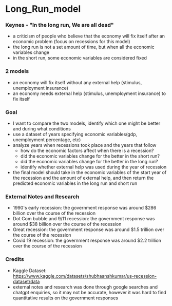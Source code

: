 # Long_Run_model

### Keynes - "In the long run, We are all dead"
- a criticism of people who believe that the economy will fix itself after an economic problem (focus on recessions for this model)
- the long run is not a set amount of time, but when all the economic variables change
- in the short run, some economic variables are considered fixed

### 2 models
- an economy will fix itself without any external help (stimulus, unemployment insurance)
- an economy needs external help (stimulus, unemployment insurance) to fix itself

### Goal
- I want to compare the two models, identify which one might be better and during what conditions
- use a dataset of years specifying economic variables(gdp, unemployment percentage, etc)
- analyze years when recessions took place and the years that follow
    - how do the economic factors affect when there is a recession?
    - did the economic variables change for the better in the short run?
    - did the economic variables change for the better in the long run?
    - identify whether external help was used during the year of recession
- the final model should take in the economic variables of the start year of the recession and the amount of external help, and then return 
  the predicted economic variables in the long run and short run



### External Notes and Research
- 1990's early recession: the government response was around $286 billion over the course of the recession
- Dot Com bubble and 9/11 recession: the government response was around $38 billion over the course of the recession
- Great recession: the government response was around $1.5 trillion over the course of the recession
- Covid 19 recession: the government response was around $2.2 trillion over the course of the recession

### Credits
- Kaggle Dataset: https://www.kaggle.com/datasets/shubhaanshkumar/us-recession-dataset/data 
- external notes and research was done through google searches and chatgpt enquiries, so it may not be accurate, however it was hard to find
  quantitative results on the government responses